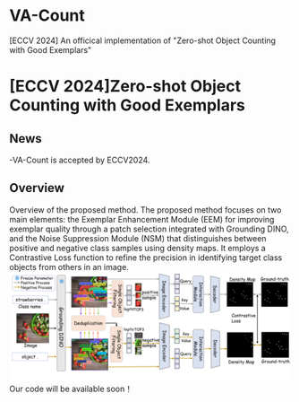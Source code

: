 # VA-Count
[ECCV 2024] An officical implementation of "Zero-shot Object Counting with Good Exemplars" 
# [ECCV 2024]Zero-shot Object Counting with Good Exemplars
## News
-VA-Count is accepted by ECCV2024. 
## Overview
Overview of the proposed method. The proposed method focuses on two main elements: the Exemplar Enhancement Module (EEM) for improving exemplar quality through a patch selection integrated with Grounding DINO, and the Noise Suppression Module (NSM) that distinguishes between positive and negative class samples using density maps. It employs a Contrastive Loss function to refine the precision in identifying target class objects from others in an image.
![figure](figure.png)
Our code will be available soon！
